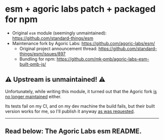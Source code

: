 ﻿
esm + agoric labs patch + packaged for npm
==========================================

* Original `esm` module (seemingly unmaintained):
  https://github.com/standard-things/esm
* Maintenance fork by Agoric Labs:
  https://github.com/agoric-labs/esm/
  * Original project announcement thread:
    https://github.com/standard-things/esm/issues/897
  * Bundling for npm:
    https://github.com/mk-pmb/agoric-labs-esm-built-pmb-js/


⚠ Upstream is unmaintained! ⚠
-----------------------------

Unfortunately, while writing this module, it turned out that the Agoric fork
[is no longer maintained](https://github.com/standard-things/esm/issues/897)
either.

Its tests fail on my CI, and on my dev machine the build fails, but their built
version works for me, so I'll publish it anyway [as was requested][npm-plz].

  [npm-plz]: https://github.com/standard-things/esm/issues/897#issuecomment-1006644910



-----
Read below: The Agoric Labs esm README.
-----

